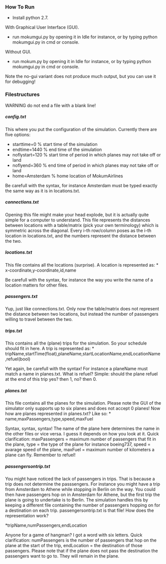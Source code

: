 <h3> How To Run </h3>

- Install python 2.7.

With Graphical User Interface (GUI).
- run mokumgui.py by opening it in Idle for instance, or by typing python mokumgui.py in cmd or console.

Without GUI.
- run mokum.py by opening it in Idle for instance, or by typing python mokumgui.py in cmd or console.

Note the no-gui variant does not produce much output, but you can use it for debugging!

<h3> Filestructures </h3>

WARNING do not end a file with a blank line!

<h5> config.txt </h5>
This where you put the configuration of the simulation. Currently there are five options: 

* starttime=0 % start time of the simulation
* endtime=1440 % end time of the simulation
* noflystart=120 % start time of period in which planes may not take off or land
* noflyend=360 % end time of period in which planes may not take off or land
* home=Amsterdam % home location of MokumAirlines
 
Be carefull with the syntax, for instance Amsterdam must be typed exactly the same way as it is in locations.txt.

<h5> connections.txt </h5>
Opening this file might make your head explode, but it is actually quite simple for a computer to understand. This file represents the distances between locations with a table/matrix (pick your own terminology) which is symmetric across the diagonal. Every i-th row/column poses as the i-th location in locations.txt, and the numbers represent the distance between the two.

<h5> locations.txt </h5>
This file contains all the locations (surprise). A location is represented as:
* x-coordinate,y-coordinate,id,name

Be carefull with the syntax, for instance the way you write the name of a location matters for other files.

<h5> passengers.txt</h5>
Yup, just like connections.txt. Only now the table/matrix does not represent the distance between two locations, but instead the number of passengers willing to travel between the two.

<h5> trips.txt </h5>
This contains all the (plane) trips for the simulation. So your schedule should fit in here. A trip is represented as:
* tripName,startTime(float),planeName,startLocationName,endLocationName,refuel(bool)

Yet again, be carefull with the syntax! For instance a planeName must match a name in planes.txt. What is refuel? Simple: should the plane refuel at the end of this trip yes? then 1, no? then 0.

<h5> planes.txt </h5>
This file contains all the planes for the simulation. Please note the GUI of the simulator only supports up to six planes and does not accept 0 planes! Now how are planes represented in planes.txt? Like so:
* name,maxPassengers,type,speed,maxFuel

Syntax, syntax, syntax! The name of the plane here determines the name in the other files or vice versa. I guess it depends on how you look at it. Quick clarification: maxPassengers = maximum number of passengers that fit in the plane, type = the type of the plane for instance boeing737, speed = avarage speed of the plane, maxFuel = maximum number of kilometers a plane can fly. Remember to refuel!

<h5> passengersontrip.txt </h5>
You might have noticed the lack of passengers in trips. That is because a trip does not determine the passsengers. For instance you might have a trip from Amsterdam to Athene while stopping in Berlin on the way. You could then have passengers hop on in Amsterdam for Athene, but the first trip the plane is going to undertake is to Berlin. The simulation handles this by keeping a different file containing the number of passengers hopping on for a destination on each trip. passengersontrip.txt is that file! How does the representation work?

*tripName,numPassengers,endLocation

Anyone for a game of hangman? I got a word with six letters. Quick clarification: numPassengers is the number of passengers that hop on the plane at the start of the trip, endLocation = the destination of those passengers. Please note that if the plane does not pass the destination the passengers want to go to. They will remain in the plane.
